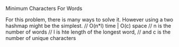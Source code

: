 Minimum Characters For Words

For this problem, there is many ways to solve it. However using a two hashmap might be the simplest. 
		// O(n*l) time | O(c) space
		// n is the number of words
		// l is hte length of the longest word, 
		// and c is the number of unique characters